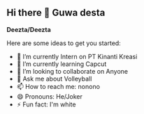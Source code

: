 ## Hi there 👋 Guwa desta

**Deezta/Deezta**

Here are some ideas to get you started:

- 🔭 I’m currently Intern on PT Kinanti Kreasi
- 🌱 I’m currently learning Capcut
- 👯 I’m looking to collaborate on Anyone
- 💬 Ask me about Volleyball
- 📫 How to reach me: nonono
- 😄 Pronouns: He/Joker
- ⚡ Fun fact: I'm white
